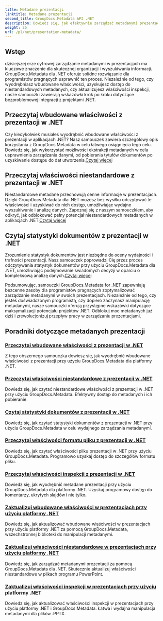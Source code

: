 ```yaml
---
title: Metadane prezentacji
linktitle: Metadane prezentacji
second_title: GroupDocs.Metadata API .NET
description: Dowiedz się, jak efektywnie zarządzać metadanymi prezentacji w platformie .NET, korzystając z samouczków GroupDocs.Metadata. Z łatwością uzyskaj dostęp do wbudowanych i niestandardowych właściwości.
weight: 25
url: /pl/net/presentation-metadata/
---
```

## Wstęp

dzisiejszej erze cyfrowej zarządzanie metadanymi w prezentacjach ma kluczowe znaczenie dla skutecznej organizacji i wyszukiwania informacji. GroupDocs.Metadata dla .NET oferuje solidne rozwiązanie dla programistów pragnących usprawnić ten proces. Niezależnie od tego, czy wyodrębniasz wbudowane właściwości, uzyskujesz dostęp do niestandardowych metadanych, czy aktualizujesz właściwości inspekcji, nasze samouczki zawierają wskazówki krok po kroku dotyczące bezproblemowej integracji z projektami .NET.

## Przeczytaj wbudowane właściwości z prezentacji w .NET

 Czy kiedykolwiek musiałeś wyodrębnić wbudowane właściwości z prezentacji w aplikacjach .NET? Nasz samouczek zawiera szczegółowy opis korzystania z GroupDocs.Metadata w celu łatwego osiągnięcia tego celu. Dowiedz się, jak wykorzystać możliwości ekstrakcji metadanych w celu usprawnienia zarządzania danymi, od pobierania tytułów dokumentów po uzyskiwanie dostępu do dat utworzenia.[Czytaj więcej](./read-built-in-properties-presentations/)

## Przeczytaj właściwości niestandardowe z prezentacji w .NET

Niestandardowe metadane przechowują cenne informacje w prezentacjach. Dzięki GroupDocs.Metadata dla .NET możesz bez wysiłku odczytywać te właściwości i uzyskiwać do nich dostęp, umożliwiając wydajne wyszukiwanie i analizę danych. Zapoznaj się z naszym samouczkiem, aby odkryć, jak odblokować pełny potencjał niestandardowych metadanych w aplikacjach .NET.[Czytaj więcej](./read-custom-properties-presentations/)

## Czytaj statystyki dokumentów z prezentacji w .NET

 Zrozumienie statystyk dokumentów jest niezbędne do oceny wydajności i trafności prezentacji. Nasz samouczek poprowadzi Cię przez proces odczytywania statystyk dokumentów przy użyciu GroupDocs.Metadata dla .NET, umożliwiając podejmowanie świadomych decyzji w oparciu o kompleksową analizę danych.[Czytaj więcej](./read-document-statistics-presentations/)

Podsumowując, samouczki GroupDocs.Metadata for .NET zapewniają bezcenne zasoby dla programistów pragnących zoptymalizować zarządzanie metadanymi w swoich prezentacjach. Niezależnie od tego, czy jesteś doświadczonym programistą, czy dopiero zaczynasz manipulację metadanymi, nasze samouczki oferują przystępne wskazówki dotyczące maksymalizacji potencjału projektów .NET. Odblokuj moc metadanych już dziś i zrewolucjonizuj przepływ pracy w zarządzaniu prezentacjami.

## Poradniki dotyczące metadanych prezentacji
### [Przeczytaj wbudowane właściwości z prezentacji w .NET](./read-built-in-properties-presentations/)
Z tego obszernego samouczka dowiesz się, jak wyodrębnić wbudowane właściwości z prezentacji przy użyciu GroupDocs.Metadata dla platformy .NET.
### [Przeczytaj właściwości niestandardowe z prezentacji w .NET](./read-custom-properties-presentations/)
Dowiedz się, jak czytać niestandardowe właściwości z prezentacji w .NET przy użyciu GroupDocs.Metadata. Efektywny dostęp do metadanych i ich pobieranie.
### [Czytaj statystyki dokumentów z prezentacji w .NET](./read-document-statistics-presentations/)
Dowiedz się, jak czytać statystyki dokumentów z prezentacji w .NET przy użyciu GroupDocs.Metadata w celu wydajnego zarządzania metadanymi.
### [Przeczytaj właściwości formatu pliku z prezentacji w .NET](./read-file-format-properties-presentations/)
Dowiedz się, jak czytać właściwości pliku prezentacji w .NET przy użyciu GroupDocs.Metadata. Programowo uzyskaj dostęp do szczegółów formatu pliku.
### [Przeczytaj właściwości inspekcji z prezentacji w .NET](./read-inspection-properties-presentations/)
Dowiedz się, jak wyodrębnić metadane prezentacji przy użyciu GroupDocs.Metadata dla platformy .NET. Uzyskaj programowy dostęp do komentarzy, ukrytych slajdów i nie tylko.
### [Zaktualizuj wbudowane właściwości w prezentacjach przy użyciu platformy .NET](./update-built-in-properties-presentations/)
Dowiedz się, jak aktualizować wbudowane właściwości w prezentacjach przy użyciu platformy .NET za pomocą GroupDocs.Metadata, wszechstronnej biblioteki do manipulacji metadanymi.
### [Zaktualizuj właściwości niestandardowe w prezentacjach przy użyciu platformy .NET](./update-custom-properties-presentations/)
Dowiedz się, jak zarządzać metadanymi prezentacji za pomocą GroupDocs.Metadata dla .NET. Skutecznie aktualizuj właściwości niestandardowe w plikach programu PowerPoint.
### [Zaktualizuj właściwości inspekcji w prezentacjach przy użyciu platformy .NET](./update-inspection-properties-presentations/)
Dowiedz się, jak aktualizować właściwości inspekcji w prezentacjach przy użyciu platformy .NET i GroupDocs.Metadata. Łatwa i wydajna manipulacja metadanymi dla plików .PPTX.